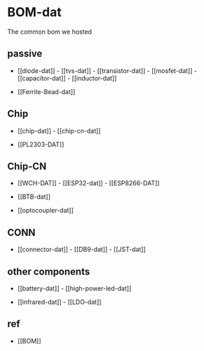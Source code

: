 

# BOM-dat

The common bom we hosted 

## passive

- [[diode-dat]] - [[tvs-dat]] - [[transistor-dat]] - [[mosfet-dat]] - [[capacitor-dat]] - [[inductor-dat]]

- [[Ferrite-Bead-dat]]

## Chip 

- [[chip-dat]] - [[chip-cn-dat]]

- [[PL2303-DAT]]


## Chip-CN
- [[WCH-DAT]] - [[ESP32-dat]] - [[ESP8266-DAT]]

- [[BTB-dat]]

- [[optocoupler-dat]]



## CONN

- [[connector-dat]] - [[DB9-dat]] - [[JST-dat]]


## other components

- [[battery-dat]] - [[high-power-led-dat]]

- [[infrared-dat]] - [[LDO-dat]]



## ref 

- [[BOM]]